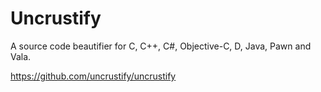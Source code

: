 # Uncrustify

A source code beautifier for C, C++, C#, Objective-C, D, Java, Pawn and Vala.

https://github.com/uncrustify/uncrustify